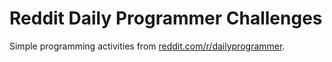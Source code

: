 # Reddit Daily Programmer Challenges

Simple programming activities from [reddit.com/r/dailyprogrammer](http://www.reddit.com/r/dailyprogrammer).
